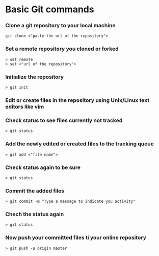 # Basic Git commands

### Clone a git repository to your local machine
```
git clone <"paste the url of the repository">
```

### Set a remote repository you cloned or forked
```
> set remote
> set <"url of the repository">
```

### Initialize the repository
```
> git init
```

### Edit or create files in the repository using Unix/Linux text editors like vim

### Check status to see files currently not tracked
```
> git status
```

### Add the newly edited or created files to the tracking queue
```
> git add <"file name">
```

### Check status again to be sure
```
> git status
```


### Commit the added files
```
> git commit -m "Type a message to indicate you activity"
```

### Chech the status again
```
> git status
```

### Now push your committed files ti your online repository
```
> git push -u origin master
```
